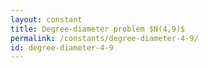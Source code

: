 ```yaml
---
layout: constant
title: Degree-diameter problem $N(4,9)$
permalink: /constants/degree-diameter-4-9/
id: degree-diameter-4-9
---
```

